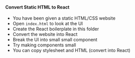 #### Convert Static HTML to React



- You have been given a static HTML/CSS website
- Open `index.html` to look at the UI
- Create the React boilerplate in this folder
- Convert the website into React
- Break the UI into small small component
- Try making components small
- You can copy stylesheet and HTML (convert into React)


